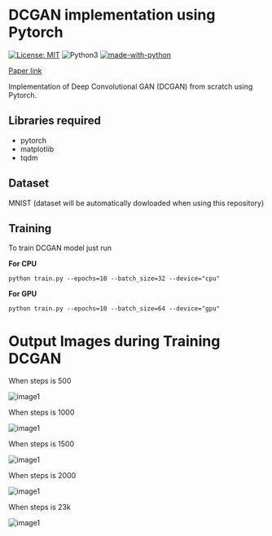 # DCGAN implementation using Pytorch
[![License: MIT](https://img.shields.io/badge/License-MIT-yellow.svg)](https://opensource.org/licenses/MIT)
![Python3](https://img.shields.io/badge/python->=3-green.svg)
[![made-with-python](https://img.shields.io/badge/Made%20with-Python-1f425f.svg)](https://www.python.org/)

[Paper link](https://arxiv.org/pdf/1511.06434.pdf)

Implementation of Deep Convolutional GAN (DCGAN) from scratch using Pytorch.

## Libraries required

* pytorch
* matplotlib
* tqdm

## Dataset
 MNIST
 (dataset will be automatically dowloaded when using this repository)

 ## Training

 To train DCGAN model just run

**For CPU**
```
python train.py --epochs=10 --batch_size=32 --device="cpu"
```

**For GPU**
```
python train.py --epochs=10 --batch_size=64 --device="gpu"
```

# Output Images during Training DCGAN

When steps is 500

![image1]("images/generated_step500.png")


When steps is 1000

![image1]("images/generated_step1000.png")

When steps is 1500

![image1]("images/generated_step1500.png")

When steps is 2000

![image1]("images/generated_step2000.png")

When steps is 23k

![image1]("images/generated_step23k.png")


